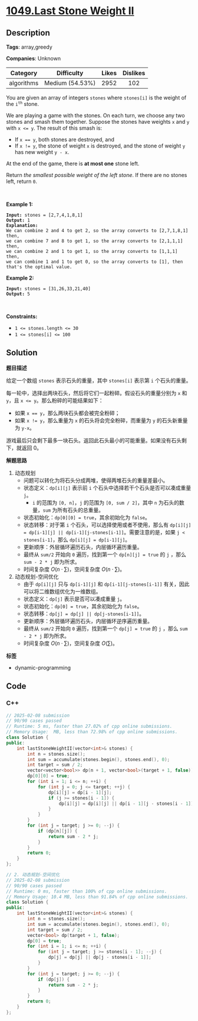 # [1049.Last Stone Weight II](https://leetcode.com/problems/last-stone-weight-ii/description/)

## Description

**Tags**: array,greedy

**Companies**: Unknown

|  Category  |   Difficulty    | Likes | Dislikes |
| :--------: | :-------------: | :---: | :------: |
| algorithms | Medium (54.53%) | 2952  |   102    |

<p>You are given an array of integers <code>stones</code> where <code>stones[i]</code> is the weight of the <code>i<sup>th</sup></code> stone.</p>
<p>We are playing a game with the stones. On each turn, we choose any two stones and smash them together. Suppose the stones have weights <code>x</code> and <code>y</code> with <code>x &lt;= y</code>. The result of this smash is:</p>
<ul>
  <li>If <code>x == y</code>, both stones are destroyed, and</li>
  <li>If <code>x != y</code>, the stone of weight <code>x</code> is destroyed, and the stone of weight <code>y</code> has new weight <code>y - x</code>.</li>
</ul>
<p>At the end of the game, there is <strong>at most one</strong> stone left.</p>
<p>Return <em>the smallest possible weight of the left stone</em>. If there are no stones left, return <code>0</code>.</p>
<p>&nbsp;</p>
<p><strong class="example">Example 1:</strong></p>
<pre><code><strong>Input:</strong> stones = [2,7,4,1,8,1]
<strong>Output:</strong> 1
<strong>Explanation:</strong>
We can combine 2 and 4 to get 2, so the array converts to [2,7,1,8,1] then,
we can combine 7 and 8 to get 1, so the array converts to [2,1,1,1] then,
we can combine 2 and 1 to get 1, so the array converts to [1,1,1] then,
we can combine 1 and 1 to get 0, so the array converts to [1], then that&#39;s the optimal value.</code></pre>
<p><strong class="example">Example 2:</strong></p>
<pre><code><strong>Input:</strong> stones = [31,26,33,21,40]
<strong>Output:</strong> 5</code></pre>
<p>&nbsp;</p>
<p><strong>Constraints:</strong></p>
<ul>
  <li><code>1 &lt;= stones.length &lt;= 30</code></li>
  <li><code>1 &lt;= stones[i] &lt;= 100</code></li>
</ul>

## Solution

**题目描述**

给定一个数组 `stones` 表示石头的重量，其中 `stones[i]` 表示第 `i` 个石头的重量。

每一轮中，选择出两块石头，然后将它们一起粉碎。假设石头的重量分别为 `x` 和 `y`，且 `x <= y`。那么粉碎的可能结果如下：

- 如果 `x == y`，那么两块石头都会被完全粉碎；
- 如果 `x != y`，那么重量为 `x` 的石头将会完全粉碎，而重量为 `y` 的石头新重量为 `y-x`。

游戏最后只会剩下最多一块石头。返回此石头最小的可能重量。如果没有石头剩下，就返回 0。

**解题思路**

1. 动态规划
   - 问题可以转化为将石头分成两堆，使得两堆石头的重量差最小。
   - 状态定义：`dp[i][j]` 表示前 `i` 个石头中选择若干个石头是否可以凑成重量 `j`。
     - `i` 的范围为 `[0, n]`，`j` 的范围为 `[0, sum / 2]`，其中 `n` 为石头的数量，`sum` 为所有石头的总重量。
   - 状态初始化：`dp[0][0] = true`，其余初始化为 `false`。
   - 状态转移：对于第 `i` 个石头，可以选择使用或者不使用，那么有 `dp[i][j] = dp[i-1][j] || dp[i-1][j-stones[i-1]]`。需要注意的是，如果 `j < stones[i-1]`，那么 `dp[i][j] = dp[i-1][j]`。
   - 更新顺序：外层循环遍历石头，内层循环遍历重量。
   - 最终从 `sum/2` 开始向 `0` 遍历，找到第一个 `dp[n][j] = true` 的 `j` ，那么 `sum - 2 * j` 即为所求。
   - 时间复杂度 $O(n \cdot \sum)$，空间复杂度 $O(n \cdot \sum)$。
2. 动态规划-空间优化
   - 由于 `dp[i][j]` 只与 `dp[i-1][j]` 和 `dp[i-1][j-stones[i-1]]` 有关，因此可以将二维数组优化为一维数组。
   - 状态定义：`dp[j]` 表示是否可以凑成重量 `j`。
   - 状态初始化：`dp[0] = true`，其余初始化为 `false`。
   - 状态转移：`dp[j] = dp[j] || dp[j-stones[i-1]]`。
   - 更新顺序：外层循环遍历石头，内层循环逆序遍历重量。
   - 最终从 `sum/2` 开始向 `0` 遍历，找到第一个 `dp[j] = true` 的 `j` ，那么 `sum - 2 * j` 即为所求。
   - 时间复杂度 $O(n \cdot \sum)$，空间复杂度 $O(\sum)$。

**标签**

- dynamic-programming

<!-- code start -->
## Code

### C++

```cpp
// 2025-02-08 submission
// 90/90 cases passed
// Runtime: 5 ms, faster than 27.02% of cpp online submissions.
// Memory Usage:  MB, less than 72.98% of cpp online submissions.
class Solution {
public:
    int lastStoneWeightII(vector<int>& stones) {
        int n = stones.size();
        int sum = accumulate(stones.begin(), stones.end(), 0);
        int target = sum / 2;
        vector<vector<bool>> dp(n + 1, vector<bool>(target + 1, false));
        dp[0][0] = true;
        for (int i = 1; i <= n; ++i) {
            for (int j = 0; j <= target; ++j) {
                dp[i][j] = dp[i - 1][j];
                if (j >= stones[i - 1]) {
                    dp[i][j] = dp[i][j] || dp[i - 1][j - stones[i - 1]];
                }
            }
        }
        for (int j = target; j >= 0; --j) {
            if (dp[n][j]) {
                return sum - 2 * j;
            }
        }
        return 0;
    }
};
```

```cpp
// 2. 动态规划-空间优化
// 2025-02-08 submission
// 90/90 cases passed
// Runtime: 0 ms, faster than 100% of cpp online submissions.
// Memory Usage: 10.4 MB, less than 91.84% of cpp online submissions.
class Solution {
public:
    int lastStoneWeightII(vector<int>& stones) {
        int n = stones.size();
        int sum = accumulate(stones.begin(), stones.end(), 0);
        int target = sum / 2;
        vector<bool> dp(target + 1, false);
        dp[0] = true;
        for (int i = 1; i <= n; ++i) {
            for (int j = target; j >= stones[i - 1]; --j) {
                dp[j] = dp[j] || dp[j - stones[i - 1]];
            }
        }
        for (int j = target; j >= 0; --j) {
            if (dp[j]) {
                return sum - 2 * j;
            }
        }
        return 0;
    }
};
```

<!-- code end -->
